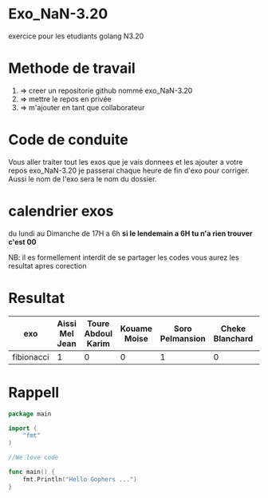 # Exo_NaN-3.20
exercice pour les etudiants golang N3.20

# Methode de travail
1. => creer un repositorie github nommé exo_NaN-3.20
2. => mettre le repos en privée
3. => m'ajouter en tant que collaborateur 

# Code de conduite
Vous aller traiter tout les exos que je vais donnees et les ajouter a votre repos exo_NaN-3.20
je passerai chaque heure de fin d'exo pour corriger.
Aussi le nom de l'exo sera le nom du dossier.

# calendrier exos
du lundi au Dimanche de 17H a 6h 
**si le lendemain a 6H tu n'a rien trouver c'est 00**


NB: il es formellement interdit de se partager les codes 
    vous aurez les resultat apres corection


# Resultat
exo               | Aissi Mel Jean|Toure Abdoul Karim | Kouame Moise |Soro Pelmansion   | Cheke Blanchard |Diaby Ibrahim  |
----------------- | --------------|-------------------|---------------|------------------|-----------------|--------------|
fibionacci        |     1        |  0                 |  0            | 1                |       0         |            1 |



# Rappell

```go
package main

import (
    "fmt"
)

//We love code

func main() {
    fmt.Println("Hello Gophers ...")
}
```